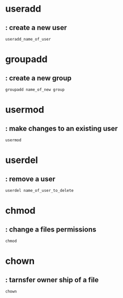 # useradd
## : create a new user
    useradd_name_of_user
# groupadd
## : create a new group
    groupadd name_of_new group
# usermod
## : make changes to an existing user
    usermod
# userdel
## : remove a user
    userdel name_of_user_to_delete
# chmod
## : change a files permissions
    chmod  
# chown
## : tarnsfer owner ship of a file
    chown 
